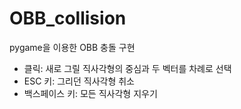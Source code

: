 # OBB_collision

pygame을 이용한 OBB 충돌 구현

* 클릭: 새로 그릴 직사각형의 중심과 두 벡터를 차례로 선택
* ESC 키: 그리던 직사각형 취소
* 백스페이스 키: 모든 직사각형 지우기
